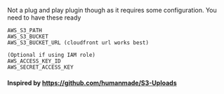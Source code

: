 Not a plug and play plugin though as it requires some configuration. You need to have these ready

    AWS_S3_PATH
    AWS_S3_BUCKET
    AWS_S3_BUCKET_URL (cloudfront url works best)
    
    (Optional if using IAM role)
    AWS_ACCESS_KEY_ID 
    AWS_SECRET_ACCESS_KEY

#### Inspired by https://github.com/humanmade/S3-Uploads
